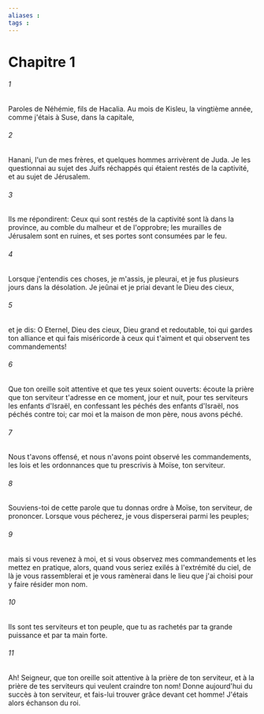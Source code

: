 ```yaml
---
aliases : 
tags : 
---
```


# Chapitre 1

###### 1
Paroles de Néhémie, fils de Hacalia. Au mois de Kisleu, la vingtième année, comme j'étais à Suse, dans la capitale,
###### 2
Hanani, l'un de mes frères, et quelques hommes arrivèrent de Juda. Je les questionnai au sujet des Juifs réchappés qui étaient restés de la captivité, et au sujet de Jérusalem.
###### 3
Ils me répondirent: Ceux qui sont restés de la captivité sont là dans la province, au comble du malheur et de l'opprobre; les murailles de Jérusalem sont en ruines, et ses portes sont consumées par le feu.
###### 4
Lorsque j'entendis ces choses, je m'assis, je pleurai, et je fus plusieurs jours dans la désolation. Je jeûnai et je priai devant le Dieu des cieux,
###### 5
et je dis: O Eternel, Dieu des cieux, Dieu grand et redoutable, toi qui gardes ton alliance et qui fais miséricorde à ceux qui t'aiment et qui observent tes commandements!
###### 6
Que ton oreille soit attentive et que tes yeux soient ouverts: écoute la prière que ton serviteur t'adresse en ce moment, jour et nuit, pour tes serviteurs les enfants d'Israël, en confessant les péchés des enfants d'Israël, nos péchés contre toi; car moi et la maison de mon père, nous avons péché.
###### 7
Nous t'avons offensé, et nous n'avons point observé les commandements, les lois et les ordonnances que tu prescrivis à Moïse, ton serviteur.
###### 8
Souviens-toi de cette parole que tu donnas ordre à Moïse, ton serviteur, de prononcer. Lorsque vous pécherez, je vous disperserai parmi les peuples;
###### 9
mais si vous revenez à moi, et si vous observez mes commandements et les mettez en pratique, alors, quand vous seriez exilés à l'extrémité du ciel, de là je vous rassemblerai et je vous ramènerai dans le lieu que j'ai choisi pour y faire résider mon nom.
###### 10
Ils sont tes serviteurs et ton peuple, que tu as rachetés par ta grande puissance et par ta main forte.
###### 11
Ah! Seigneur, que ton oreille soit attentive à la prière de ton serviteur, et à la prière de tes serviteurs qui veulent craindre ton nom! Donne aujourd'hui du succès à ton serviteur, et fais-lui trouver grâce devant cet homme! J'étais alors échanson du roi.
